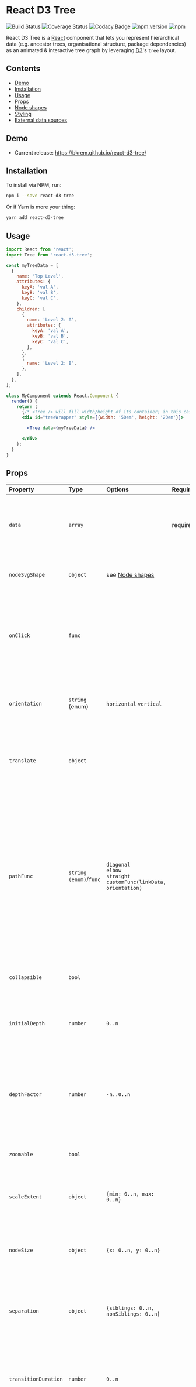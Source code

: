 # React D3 Tree
[![Build Status](https://travis-ci.org/bkrem/react-d3-tree.svg?branch=master)](https://travis-ci.org/bkrem/react-d3-tree)
[![Coverage Status](https://coveralls.io/repos/github/bkrem/react-d3-tree/badge.svg?branch=master)](https://coveralls.io/github/bkrem/react-d3-tree?branch=master)
[![Codacy Badge](https://api.codacy.com/project/badge/Grade/f9ed4796ee9c448dbcd80af2954cc0d1)](https://www.codacy.com/app/ben.kremer/react-d3-tree?utm_source=github.com&amp;utm_medium=referral&amp;utm_content=bkrem/react-d3-tree&amp;utm_campaign=Badge_Grade)
[![npm version](https://badge.fury.io/js/react-d3-tree.svg)](https://badge.fury.io/js/react-d3-tree)
[![npm](https://img.shields.io/npm/dm/react-d3-tree.svg)](https://www.npmjs.com/package/react-d3-tree)

React D3 Tree is a [React](http://facebook.github.io/react/) component that lets you represent hierarchical data (e.g. ancestor trees, organisational structure, package dependencies) as an animated & interactive tree graph by leveraging [D3](https://d3js.org/)'s `tree` layout.


## Contents
- [Demo](#demo)
- [Installation](#installation)
- [Usage](#usage)
- [Props](#props)
- [Node shapes](#node-shapes)
- [Styling](#styling)
- [External data sources](#external-data-sources)


## Demo
- Current release: https://bkrem.github.io/react-d3-tree/


## Installation
To install via NPM, run:
```bash
npm i --save react-d3-tree
```

Or if Yarn is more your thing:
```bash
yarn add react-d3-tree
```


## Usage
```jsx
import React from 'react';
import Tree from 'react-d3-tree';

const myTreeData = [
  {
    name: 'Top Level',
    attributes: {
      keyA: 'val A',
      keyB: 'val B',
      keyC: 'val C',
    },
    children: [
      {
        name: 'Level 2: A',
        attributes: {
          keyA: 'val A',
          keyB: 'val B',
          keyC: 'val C',
        },
      },
      {
        name: 'Level 2: B',
      },
    ],
  },
];

class MyComponent extends React.Component {
  render() {
    return (
      {/* <Tree /> will fill width/height of its container; in this case `#treeWrapper` */}
      <div id="treeWrapper" style={{width: '50em', height: '20em'}}>

        <Tree data={myTreeData} />

      </div>
    );
  }
}
```


## Props
| Property                | Type                   | Options                                                                       | Required? | Default                                 | Description                                                                                                                                                                                                                                                                                                                                     |
|:------------------------|:-----------------------|:------------------------------------------------------------------------------|:----------|:----------------------------------------|:------------------------------------------------------------------------------------------------------------------------------------------------------------------------------------------------------------------------------------------------------------------------------------------------------------------------------------------------|
| `data`                  | `array`                |                                                                               | required  | `undefined`                             | Single-element array containing hierarchical object (see `myTreeData` above). <br /> Contains (at least) `name` and `parent` keys.                                                                                                                                                                                                              |
| `nodeSvgShape`          | `object`               | see [Node shapes](#node-shapes)                                               |           | `{shape: 'circle', shapeProps: r: 10}`  | Sets a specific SVG shape element + shapeProps to be used for each node.                                                                                                                                                                                                                                                                        |
| `onClick`               | `func`                 |                                                                               |           | `undefined`                             | Callback function to be called whenever a node is clicked. <br /><br /> The clicked node's data object is passed to the callback function as the first parameter.                                                                                                                                                                               |
| `orientation`           | `string` (enum)        | `horizontal` `vertical`                                                       |           | `horizontal`                            | `horizontal` - Tree expands left-to-right. <br /><br /> `vertical` - Tree expands top-to-bottom.                                                                                                                                                                                                                                                |
| `translate`             | `object`               |                                                                               |           | `{x: 0, y: 0}`                          | Translates the graph along the x/y axis by the specified amount of pixels (avoids the graph being stuck in the top left canvas corner).                                                                                                                                                                                                         |
| `pathFunc`              | `string (enum)`/`func` | `diagonal`<br/>`elbow`<br/>`straight`<br/>`customFunc(linkData, orientation)` |           | `diagonal`                              | `diagonal` - Smooth, curved edges between parent-child nodes. <br /><br /> `elbow` - Sharp edges at right angles between parent-child nodes.  <br /><br /> `straight` - Straight lines between parent-child nodes. <br /><br /> `customFunc` - Custom draw function that accepts `linkData` as its first param and `orientation` as its second. |
| `collapsible`           | `bool`                 |                                                                               |           | `true`                                  | Toggles ability to collapse/expand the tree's nodes by clicking them.                                                                                                                                                                                                                                                                           |
| `initialDepth`          | `number`               | `0..n`                                                                        |           | `undefined`                             | Sets the maximum node depth to which the tree is expanded on its initial render. <br /> Tree renders to full depth if prop is omitted.                                                                                                                                                                                                          |
| `depthFactor`           | `number`               | `-n..0..n`                                                                    |           | `undefined`                             | Ensures the tree takes up a fixed amount of space (`node.y = node.depth * depthFactor`), regardless of tree depth. <br /> **TIP**: Negative values invert the tree's direction.                                                                                                                                                                 |
| `zoomable`              | `bool`                 |                                                                               |           | `true`                                  | Toggles ability to zoom in/out on the Tree by scaling it according to `props.scaleExtent`.                                                                                                                                                                                                                                                      |
| `scaleExtent`           | `object`               | `{min: 0..n, max: 0..n}`                                                      |           | `{min: 0.1, max: 1}`                    | Sets the minimum/maximum extent to which the tree can be scaled if `props.zoomable` is true.                                                                                                                                                                                                                                                    |
| `nodeSize`              | `object`               | `{x: 0..n, y: 0..n}`                                                          |           | `{x: 140, y: 140}`                      | Sets a fixed size for each node. <br /><br /> This does not affect node circle sizes, circle sizes are handled by the `circleRadius` prop.                                                                                                                                                                                                      |
| `separation`            | `object`               | `{siblings: 0..n, nonSiblings: 0..n}`                                         |           | `{siblings: 1, nonSiblings: 2}`         | Sets separation between neighbouring nodes, differentiating between siblings (same parent) and non-siblings.                                                                                                                                                                                                                                    |
| `transitionDuration`    | `number`               | `0..n`                                                                        |           | `500`                                   | Sets the animation duration (in ms) of each expansion/collapse of a tree node. <br /><br /> Set this to `0` to deactivate animations completely.                                                                                                                                                                                                |
| `textLayout`            | `object`               | `{textAnchor: enum, x: -n..0..n, y: -n..0..n, transform: string}`                                |           | `{textAnchor: "start", x: 10, y: -10, transform: undefined }` | Configures the positioning of each node's text (name & attributes) relative to the node itself.<br/><br/>`textAnchor` enums mirror the [`text-anchor` spec](https://developer.mozilla.org/en-US/docs/Web/SVG/Attribute/text-anchor).<br/><br/>`x` & `y` accept integers denoting `px` values.<br/><br/> `transform` mirrors the [svg `transform` spec](https://developer.mozilla.org/en-US/docs/Web/SVG/Attribute/transform).                                                        |
| `styles`                | `object`               | see [Styling](#styling)                                                       |           | `Node`/`Link` CSS files                 | Overrides and/or enhances the tree's default styling.                                                                                                                                                                                                                                                                                           |
| `circleRadius` (legacy) | `number`               | `0..n`                                                                        |           | `undefined`                             | Sets the radius of each node's `<circle>` element.<br /><br /> **Will be deprecated in v2, please use `nodeSvgShape` instead.**                                                                                                                                                                                                                 |


## Node shapes
The `nodeSvgShape` prop allows specifying any [SVG shape primitive](https://developer.mozilla.org/en-US/docs/Web/SVG/Tutorial/Basic_Shapes) to describe how the tree's nodes should be shaped.

> Note: `nodeSvgShape` and `circleRadius` are mutually exclusive props. `nodeSvgShape` will be used unless the legacy `circleRadius` is specified.

For example, assuming we want to use squares instead of the default circles, we can do:
```js
const svgSquare = {
  shape: 'rect',
  shapeProps: {
    width: 20,
    height: 20,
    x: -10,
    y: -10,
  }
}

// ...

<Tree data={myTreeData} nodeSvgShape={svgSquare}>
```

### Overridable `shapeProps`
 `shapeProps` is currently merged with `node.circle`/`leafNode.circle` (see [Styling](#styling)).  

 This means any properties passed in `shapeProps` will be overridden by **properties with the same key** in the `node.circle`/`leafNode.circle` style props.  
This is to prevent breaking the legacy usage of `circleRadius` + styling via `node/leafNode` properties until it is deprecated fully in v2. 

**From v1.5.x onwards, it is therefore recommended to pass all node styling properties through `shapeProps`**.

## Styling
The tree's `styles` prop may be used to override any of the tree's default styling.
The following object shape is expected by `styles`:
```js
{
  links: <svgStyleObject>,
  nodes: {
    node: {
      circle: <svgStyleObject>,
      name: <svgStyleObject>,
      attributes: <svgStyleObject>,
    },
    leafNode: {
      circle: <svgStyleObject>,
      name: <svgStyleObject>,
      attributes: <svgStyleObject>,
    },
  },
}
```
where `<svgStyleObject>` is any object containing CSS-like properties that are compatible with an `<svg>` element's `style` attribute, for example:
```js
{
  stroke: 'blue',
  strokeWidth: 3,
}
```

For more information on the SVG `style` attribute, [check this out](https://developer.mozilla.org/en-US/docs/Web/SVG/Attribute/style).


## External data sources
Statically hosted JSON or CSV files can be used as data sources via the additional `treeUtil` module.

### Example

```jsx
import React from 'react';
import { Tree, treeUtil } from 'react-d3-tree';

const csvSource = 'https://raw.githubusercontent.com/bkrem/react-d3-tree/master/docs/examples/data/csv-example.csv';

constructor() {
  super();

  this.state = {
    data: undefined,
  };
}

componentWillMount() {
  treeUtil.parseCSV(csvSource)
  .then((data) => {
    this.setState({ data })
  })
  .catch((err) => console.error(err));
}

class MyComponent extends React.Component {
  render() {
    return (
      {/* <Tree /> will fill width/height of its container; in this case `#treeWrapper` */}
      <div id="treeWrapper" style={{width: '50em', height: '20em'}}>

        <Tree data={this.state.data} />

      </div>
    );
  }
}
```

For details regarding the `treeUtil` module, please check the module's [API docs](docs/util/util.md).  
For examples of each data type that can be parsed with `treeUtil`, please check the [data source examples](docs/examples/data).
